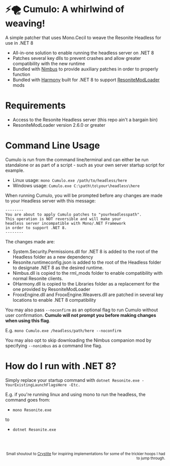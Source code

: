 # ⚡🌪️ Cumulo: A whirlwind of weaving!
A simple patcher that uses Mono.Cecil to weave the Resonite Headless for use in .NET 8

- All-in-one solution to enable running the headless server on .NET 8
- Patches several key dlls to prevent crashes and allow greater compatibility with the new runtime
- Bundled with [Nimbus](https://github.com/RileyGuy/Nimbus) to provide auxiliary patches in order to properly function
- Bundled with [Harmony](https://github.com/pardeike/Harmony) built for .NET 8 to support [ResoniteModLoader](https://github.com/resonite-modding-group/ResoniteModLoader) mods

# Requirements
- Access to the Resonite Headless server (this repo ain't a bargain bin)
- ResoniteModLoader version 2.6.0 or greater

# Command Line Usage
Cumulo is run from the command line/terminal and can either be run standalone or as part of a script - such as your own server startup script for example.

- Linux usage: `mono Cumulo.exe /path/to/headless/here`
- Windows usage: `Cumulo.exe C:\path\to\your\headless\here`

When running Cumulo, you will be prompted before any changes are made to your Headless server with this message:

```
--------
You are about to apply Cumulo patches to "yourheadlesspath".
This operation is NOT reversible and will make your
headless server incompatible with Mono/.NET Framework
in order to support .NET 8.
--------
```

The changes made are:
- System.Security.Permissions.dll for .NET 8 is added to the root of the Headless folder as a new dependency
- Resonite.runtimeconfig.json is added to the root of the Headless folder to designate .NET 8 as the desired runtime.
- Nimbus.dll is copied to the rml_mods folder to enable compatibility with normal Resonite clients.
- 0Harmony.dll is copied to the Libraries folder as a replacement for the one provided by ResoniteModLoader
- FrooxEngine.dll and FrooxEngine.Weavers.dll are patched in several key locations to enable .NET 8 compatibility

You may also pass `--noconfirm` as an optional flag to run Cumulo without user confirmation. **Cumulo will not prompt you before making changes when using this flag**.

E.g. `mono Cumulo.exe /headless/path/here --noconfirm`

You may also opt to skip downloading the Nimbus companion mod by specifying `--nonimbus` as a command line flag.

# How do I run with .NET 8?
Simply replace your startup command with `dotnet Resonite.exe -YourExistingLaunchFlagsHere -Etc.`

E.g. if you're running linux and using mono to run the headless, the command goes from:
- `mono Resonite.exe`

to
- `dotnet Resonite.exe`

<br/><br/>

<p align="right">
    <sub>
        Small shoutout to <a href="https://github.com/Nihlus/Crystite">Crystite</a> for inspiring implementations for some of the trickier hoops I had to jump through.
    </sub>
</div>

